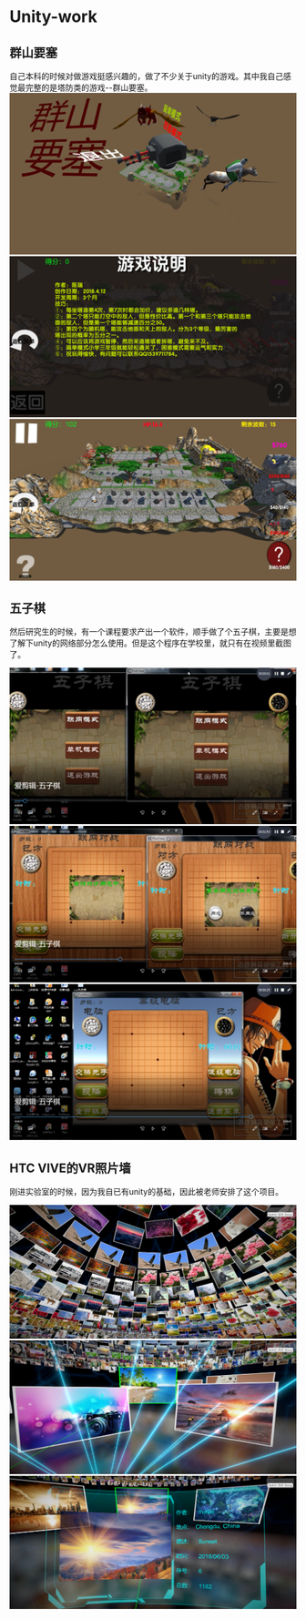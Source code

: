 # Unity-work
## 群山要塞
自己本科的时候对做游戏挺感兴趣的，做了不少关于unity的游戏。其中我自己感觉最完整的是塔防类的游戏--群山要塞。
![td1.png](https://github.com/cr-tg/Unity-work/blob/master/PictureSet/td1.png)
![td2.png](https://github.com/cr-tg/Unity-work/blob/master/PictureSet/td2.png)
![td3.png](https://github.com/cr-tg/Unity-work/blob/master/PictureSet/td3.png)
## 五子棋
然后研究生的时候，有一个课程要求产出一个软件，顺手做了个五子棋，主要是想了解下unity的网络部分怎么使用。但是这个程序在学校里，就只有在视频里截图了。

![fiveChess1.png](https://github.com/cr-tg/Unity-work/blob/master/PictureSet/fiveChess1.png)
![fiveChess2.png](https://github.com/cr-tg/Unity-work/blob/master/PictureSet/fiveChess2.png)
![fiveChess3.png](https://github.com/cr-tg/Unity-work/blob/master/PictureSet/fiveChess3.png)

## HTC VIVE的VR照片墙
刚进实验室的时候，因为我自已有unity的基础，因此被老师安排了这个项目。

![VR1.png](https://github.com/cr-tg/Unity-work/blob/master/PictureSet/VR1.png)
![VR2.png](https://github.com/cr-tg/Unity-work/blob/master/PictureSet/VR2.png)
![VR3.png](https://github.com/cr-tg/Unity-work/blob/master/PictureSet/VR3.png)
